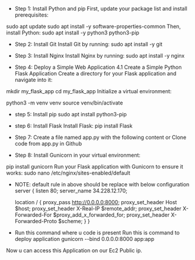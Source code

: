- Step 1: Install Python and pip
First, update your package list and install prerequisites:

sudo apt update
sudo apt install -y software-properties-common
Then, install Python:
sudo apt install -y python3 python3-pip


- Step 2: Install Git
Install Git by running:
sudo apt install -y git

- Step 3: Install Nginx
Install Nginx by running:
sudo apt install -y nginx

- Step 4: Deploy a Simple Web Application
4.1 Create a Simple Python Flask Application
Create a directory for your Flask application and navigate into it:

mkdir my_flask_app
cd my_flask_app
Initialize a virtual environment:

python3 -m venv venv
source venv/bin/activate

- step 5: Install pip
sudo apt install python3-pip

- step 6: Install Flask
Install Flask:
pip install Flask

- Step 7: Create a file named app.py with the following content or Clone code from app.py in Github 

- Step 8:
Install Gunicorn in your virtual environment:

pip install gunicorn
Run your Flask application with Gunicorn to ensure it works:
sudo nano /etc/nginx/sites-enabled/default

- NOTE: default rule in above should be replace with below configuration
server {
    listen 80;
    server_name 34.228.12.170;

    location / {
        proxy_pass http://0.0.0.0:8000;
        proxy_set_header Host $host;
        proxy_set_header X-Real-IP $remote_addr;
        proxy_set_header X-Forwarded-For $proxy_add_x_forwarded_for;
        proxy_set_header X-Forwarded-Proto $scheme;
    }
}
- Run this command where u code is present
Run this is command to deploy application
gunicorn --bind 0.0.0.0:8000 app:app

Now u can access this Application on our Ec2 Public ip.
